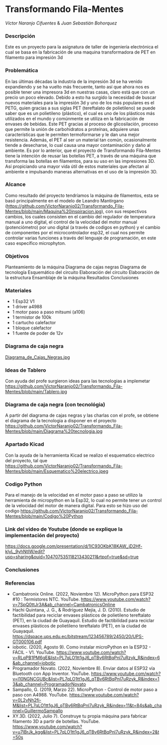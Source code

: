 # Transformando Fila-Mentes
_Víctor Naranjo Cifuentes_ & _Juan Sebastián Bohorquez_
### Descripción
Este es un proyecto para la asignatura de taller de ingeniería electrónica el cual se basa en la fabricación de una maquina transformadora de PET en filamento para impresión 3d
### Problemática
En las últimas décadas la industria de la impresión 3d se ha venido expandiendo y se ha vuelto más frecuente, tanto así que ahora nos es posible tener una impresora 3d en nuestras casas, claro está que con un precio un poco elevado.
Debido a esto ha surgido la necesidad de buscar nuevos materiales para la impresión 3d y uno de los más populares es el PETG, quien gracias a sus siglas PET (tereftalato de polietileno) se puede saber que es un polietileno (plástico), el cual es uno de los plásticos más utilizados en el mundo y comúnmente se utiliza en la fabricación de envases de bebidas. Este PET gracias al proceso de glicosilación, proceso que permite la unión de carbohidratos a proteínas, adquiere unas características que le permiten termoformarse y le dan una mejor resistencia.
Además, el PET al ser un material tan común, ocasionalmente tiende a desecharse, lo cual causa una mayor contaminación y daño al ambiente. Es por lo anterior, que el proyecto de Transformando Fila-Mentes tiene la intención de reusar las botellas PET, a través de una máquina que transforma las botellas en filamentos, para su uso en las impresiones 3D. Así propiciando una mayor vida útil de estos materiales que afectan al ambiente e  impulsando maneras alternativas en el uso de la impresión 3D.
### Alcance
Como resultado del proyecto tendríamos la máquina de filamentos, esta se basó principalmente en el modelo de Leandro Mantirgano (https://github.com/VictorNaranjo02/Transformando_Fila-Mentes/blob/main/Maquina%20inspiracion.jpg), con sus respectivos cambios, los cuales consisten en el cambio del regulador de temperatura manual a uno digital, el control de la velocidad del motor manual (potenciómetro) por uno digital (a través de codigos en python) y el cambio de componentes por el microcontrolador esp32, el cual nos permite controlar varias funciones a través del lenguaje de programación, en este caso específico microphyton.
### Objetivos
Planteamiento de la máquina
Diagrama de cajas negras
Diagrama de tecnología
Esquemático del circuito
Elaboración del circuito
Elaboración de la estructura
Ensamblaje de la máquina
Resultados
Conclusiones
### Materiales
- 1 Esp32 V1
- 1 driver a4988
- 1 motor paso a paso mitsumi (a106)
- 1 termistor de 100k
- 1 cartucho calefactor 
- 1 bloque calefactor
- 1 fuente de poder de 12v
### Diagrama de caja negra
[Diagrama_de_Cajas_Negras.jpg](https://github.com/VictorNaranjo02/Transformando_Fila-Mentes/blob/main/Diagrama_de_Cajas_Negras.jpg)
### Ideas de Tablero
Con ayuda del profe surgieron ideas para las tecnologias a implemetar https://github.com/VictorNaranjo02/Transformando_Fila-Mentes/blob/main/Tablero.jpg
### Diagrama de caja negra (con tecnológia)
A partir del diagrama de cajas negras y las charlas con el profe, se obtiene el diagrama de la tecnologia a disponer en el proyecto 
https://github.com/VictorNaranjo02/Transformando_Fila-Mentes/blob/main/Diagrama%20tecnologia.jpg
### Apartado Kicad
Con la ayuda de la herramienta Kicad se realizo el esquematico electrico del proyecto, tal que https://github.com/VictorNaranjo02/Transformando_Fila-Mentes/blob/main/Esquematico%20electrico.jpeg
### Codigo Python
Para el manejo de la velocidad en el motor paso a paso se utilizo la herramienta de micropython en la Esp32, lo cual no permite tener un control de la velocidad del motor de manera digital. Para esto se hizo uso del codigo https://github.com/VictorNaranjo02/Transformando_Fila-Mentes/blob/main/Codigo%20Python
### Link del video de Youtube (donde se explique la implementación del proyecto)
https://docs.google.com/presentation/d/1lC93OKbK18KAW_jD2Hf-klyL_9yhNtIW/edit?usp=sharing&ouid=104707535118213430211&rtpof=true&sd=true
### Conclusiones

### Referencias
- Cambatronix Online. (2022, Noviembre 12). MicroPython para ESP32 #10 : Termistores NTC. YouTube. https://www.youtube.com/watch?v=7SpQ0ttJr3A&ab_channel=CambatronicsOnline
- Hachi Quintana, J. G., & Rodríguez Mejía, J. D. (2010). Estudio de factibilidad para reciclar envases plásticos de polietileno tereftalato (PET), en la ciudad de Guayaquil. Estudio de factibilidad para reciclar envases plásticos de polietileno tereftalato (PET), en la ciudad de Guayaquil. https://dspace.ups.edu.ec/bitstream/123456789/2450/20/UPS-GT000106.pdf
- iobotic. (2020, Agosto 9). Como instalar microPython en la ESP32 - FÁCIL - V1. YouTube. https://www.youtube.com/watch?v=RLqPB1PM6gE&list=PL7qLO1tt1gJ6_qTBv6RtBqPnl7uRzyk_R&index=6&ab_channel=iobotic
- Programador Novato. (2022, Noviembre 8). Enviar datos al ESP32 vía Bluetooth con App Inventor. YouTube. https://www.youtube.com/watch?v=l10NGNCGUBc&list=PL7qLO1tt1gJ6_qTBv6RtBqPnl7uRzyk_R&index=13&ab_channel=ProgramadorNovato
- Sampallo, G. (2019, Marzo 22). MicroPython - Control de motor paso a paso con A4988. YouTube. https://www.youtube.com/watch?v=0L2vNh2fi-M&list=PL7qLO1tt1gJ6_qTBv6RtBqPnl7uRzyk_R&index=11&t=84s&ab_channel=GuillermoSampallo
- XY.3D. (2022, Julio 7). Construye tu propia máquina para fabricar filamento 3D a partir de botellas. YouTube. https://www.youtube.com/watch?v=u7IBrJk_kgg&list=PL7qLO1tt1gJ6_qTBv6RtBqPnl7uRzyk_R&index=2&t=50s
